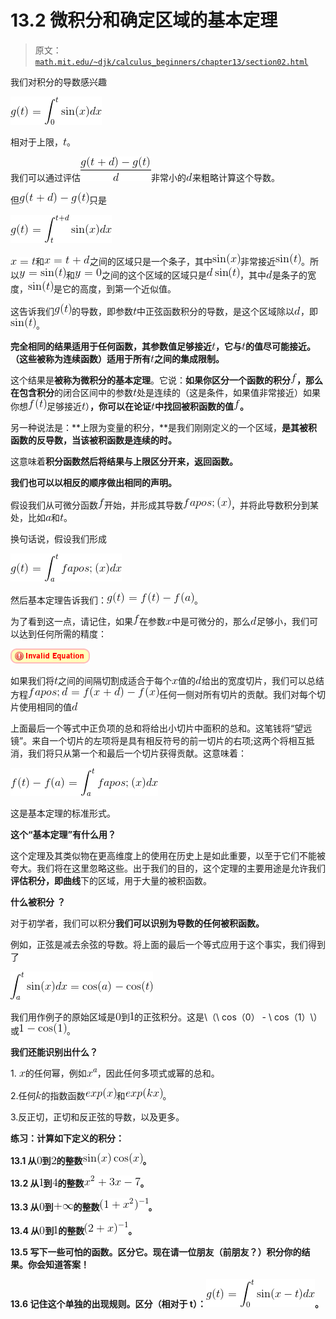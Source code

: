 # 13.2 微积分和确定区域的基本定理

> 原文： [`math.mit.edu/~djk/calculus_beginners/chapter13/section02.html`](http://math.mit.edu/~djk/calculus_beginners/chapter13/section02.html)

我们对积分的导数感兴趣

![](img/tex-2ec47ca02afe16c4f7ae2165e23f085d.gif)

相对于上限，![](img/tex-e358efa489f58062f10dd7316b65649e.gif)。

我们可以通过评估![](img/tex-8c86f96232be138921a37db33b4a38af.gif)非常小的![](img/tex-8277e0910d750195b448797616e091ad.gif)来粗略计算这个导数。

但![](img/tex-68dcffb884a477cd8a037242d40d03d5.gif)只是

![](img/tex-628e6ae3fca56e630ff7fd72a4690286.gif)

![](img/tex-9a855ff063eda925097be8b054e97709.gif)和![](img/tex-951bc92571d4700629a33ad168c6e84f.gif)之间的区域只是一个条子，其中![](img/tex-3e21673ce6c9b09f9ec50b7237248576.gif)非常接近![](img/tex-b8ec708cc383b1dcbec78f84f362faf5.gif)。所以![](img/tex-9f1a47e22308f214b616eff2fec9bbef.gif)和![](img/tex-596093e0539c4bb5b3d58f7dbabcf754.gif)之间的这个区域的区域只是![](img/tex-1d9143f0620a85a9643baa932bf522fe.gif)，其中![](img/tex-8277e0910d750195b448797616e091ad.gif)是条子的宽度，![](img/tex-b8ec708cc383b1dcbec78f84f362faf5.gif)是它的高度，到第一个近似值。

这告诉我们![](img/tex-096254c7552111f593bb632a91205f32.gif)的导数，即参数![](img/tex-e358efa489f58062f10dd7316b65649e.gif)中正弦函数积分的导数，是这个区域除以![](img/tex-8277e0910d750195b448797616e091ad.gif)，即![](img/tex-b8ec708cc383b1dcbec78f84f362faf5.gif)。

**完全相同的结果适用于任何函数，其参数值足够接近![](img/tex-e358efa489f58062f10dd7316b65649e.gif)，它与![](img/tex-e358efa489f58062f10dd7316b65649e.gif)的值尽可能接近。 （这些被称为连续函数）适用于所有![](img/tex-e358efa489f58062f10dd7316b65649e.gif)之间的集成限制。**

这个结果是**被称为微积分的基本定理**。它说：**如果你区分一个函数的积分![](img/tex-8fa14cdd754f91cc6554c9e71929cce7.gif)，那么在包含积分**的闭合区间中的参数![](img/tex-e358efa489f58062f10dd7316b65649e.gif)处是连续的（这是条件，如果值非常接近）如果你想![](img/tex-d6e3af948a34fd5f432cb9d377a98ef0.gif)足够接近![](img/tex-e358efa489f58062f10dd7316b65649e.gif)）**，你可以在论证![](img/tex-e358efa489f58062f10dd7316b65649e.gif)中找回被积函数的值![](img/tex-8fa14cdd754f91cc6554c9e71929cce7.gif)。**

另一种说法是：**上限为变量的积分，**是我们刚刚定义的一个区域，**是其被积函数的反导数，当该被积函数是连续的时。**

这意味着**积分函数然后将结果与上限区分开来，返回函数。**

**我们也可以以相反的顺序做出相同的声明。**

假设我们从可微分函数![](img/tex-8fa14cdd754f91cc6554c9e71929cce7.gif)开始，并形成其导数![](img/tex-8c3b00fefbad2e157de4844de7d31e4e.gif)，并将此导数积分到某处，比如![](img/tex-0cc175b9c0f1b6a831c399e269772661.gif)和![](img/tex-e358efa489f58062f10dd7316b65649e.gif)。

换句话说，假设我们形成

![](img/tex-ad05562ab4957ca8a14a586e859c1d7f.gif)

然后基本定理告诉我们：![](img/tex-0d628497e7948bafe3b52a9cacd73058.gif)。

为了看到这一点，请记住，如果![](img/tex-8fa14cdd754f91cc6554c9e71929cce7.gif)在参数![](img/tex-9dd4e461268c8034f5c8564e155c67a6.gif)中是可微分的，那么![](img/tex-8277e0910d750195b448797616e091ad.gif)足够小，我们可以达到任何所需的精度：

![](img/tex-339cb206230325e783e5faed9da2a9b0.gif)

如果我们将![](img/tex-e358efa489f58062f10dd7316b65649e.gif)之间的间隔切割成适合于每个![](img/tex-9dd4e461268c8034f5c8564e155c67a6.gif)值的![](img/tex-8277e0910d750195b448797616e091ad.gif)给出的宽度切片，我们可以总结方程![](img/tex-39b3b98ff846fd9998249c184eefd9b1.gif)任何一侧对所有切片的贡献。我们对每个切片使用相同的值![](img/tex-8277e0910d750195b448797616e091ad.gif)

上面最后一个等式中正负项的总和将给出小切片中面积的总和。这笔钱将“望远镜”。来自一个切片的左项将是具有相反符号的前一切片的右项;这两个将相互抵消，我们将只从第一个和最后一个切片获得贡献。这意味着：

![](img/tex-873102ed1649393e9d0d0ff2a2a1fa48.gif)

这是基本定理的标准形式。

**这个“基本定理”有什么用？**

这个定理及其类似物在更高维度上的使用在历史上是如此重要，以至于它们不能被夸大。我们将在这里忽略这些。出于我们的目的，这个定理的主要用途是允许我们**评估积分，即曲线**下的区域，用于大量的被积函数。

**什么被积分** **？**

对于初学者，我们可以积分**我们可以识别为导数的任何被积函数。**

例如，正弦是减去余弦的导数。将上面的最后一个等式应用于这个事实，我们得到了

![](img/tex-b8925c8685cd76a2835b9cd272da9c6d.gif)

我们用作例子的原始区域是![](img/tex-cfcd208495d565ef66e7dff9f98764da.gif)到![](img/tex-c4ca4238a0b923820dcc509a6f75849b.gif)的正弦积分。这是\（\ cos（0） - \ cos（1）\）或![](img/tex-2e77f3292be18e5c4e56e00dc8c72258.gif)。

**我们还能识别出什么？**

1\. ![](img/tex-9dd4e461268c8034f5c8564e155c67a6.gif)的任何幂，例如![](img/tex-347b99be8c291ade0c6b4d680e18916a.gif)，因此任何多项式或幂的总和。

2.任何![](img/tex-8ce4b16b22b58894aa86c421e8759df3.gif)的指数函数![](img/tex-5e615dbe7a19c2a3c55120b4b960d37c.gif)和![](img/tex-8a35e3dd2af2b9464c6733a23df077eb.gif)。

3.反正切，正切和反正弦的导数，以及更多。

**练习：计算如下定义的积分：**

**13.1 从![](img/tex-cfcd208495d565ef66e7dff9f98764da.gif)到![](img/tex-c81e728d9d4c2f636f067f89cc14862c.gif)的整数![](img/tex-f69ae4ffe05d003cf89bc80dbb5d4caf.gif)。**

**13.2 从![](img/tex-c4ca4238a0b923820dcc509a6f75849b.gif)到![](img/tex-a87ff679a2f3e71d9181a67b7542122c.gif)的整数![](img/tex-e829cea888c846249f2b5a7b42897e35.gif)。**

**13.3 从![](img/tex-cfcd208495d565ef66e7dff9f98764da.gif)到![](img/tex-9ab0347369b93587a1fc8dbd6c6a8862.gif)的整数![](img/tex-9dfa15d777720833bb4675feef877747.gif)。**

**13.4 从![](img/tex-cfcd208495d565ef66e7dff9f98764da.gif)到![](img/tex-c4ca4238a0b923820dcc509a6f75849b.gif)的整数![](img/tex-41fe53da1cde3aeeaf0ebbd63c391252.gif)。**

**13.5 写下一些可怕的函数。区分它。现在请一位朋友（前朋友？）积分你的结果。你会知道答案！**

**13.6 记住这个单独的出现规则。区分（相对于 t）：![](img/tex-c59c2ab44867ec56e368e37a515f14d4.gif)。**